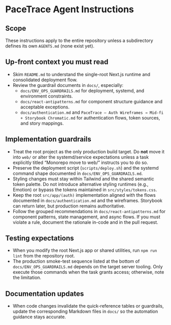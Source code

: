 # PaceTrace Agent Instructions

## Scope
These instructions apply to the entire repository unless a subdirectory defines its own `AGENTS.md` (none exist yet).

## Up-front context you must read
- Skim `README.md` to understand the single-root Next.js runtime and consolidated deployment flow.
- Review the guardrail documents in `docs/`, especially:
  - `docs/ENV_OPS_GUARDRAILS.md` for deployment, systemd, and environment constraints.
  - `docs/react-antipatterns.md` for component structure guidance and acceptable exceptions.
  - `docs/authentication.md` and `PaceTrace — Auth Wireframes → Mid-fi + Storybook Chromatic.md` for authentication flows, token sources, and story mappings.

## Implementation guardrails
- Treat the root project as the only production build target. Do **not** move it into `web/` or alter the systemd/service expectations unless a task explicitly titled “Monorepo move to web/” instructs you to do so.
- Preserve the deployment script (`scripts/deploy.sh`) and the systemd command shape documented in `docs/ENV_OPS_GUARDRAILS.md`.
- Styling changes must stay within Tailwind and the shared semantic token palette. Do not introduce alternative styling runtimes (e.g., Emotion) or bypass the tokens maintained in `src/styles/tokens.css`.
- Keep the root `src/app/(auth)` implementation aligned with the flows documented in `docs/authentication.md` and the wireframes. Storybook can return later, but production remains authoritative.
- Follow the grouped recommendations in `docs/react-antipatterns.md` for component patterns, state management, and async flows. If you must violate a rule, document the rationale in-code and in the pull request.

## Testing expectations
- When you modify the root Next.js app or shared utilities, run `npm run lint` from the repository root.
- The production smoke-test sequence listed at the bottom of `docs/ENV_OPS_GUARDRAILS.md` depends on the target server tooling. Only execute those commands when the task grants access; otherwise, note the limitation.

## Documentation updates
- When code changes invalidate the quick-reference tables or guardrails, update the corresponding Markdown files in `docs/` so the automation guidance stays accurate.

